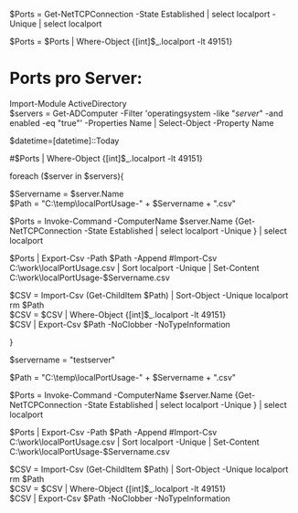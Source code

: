 
$Ports = Get-NetTCPConnection -State Established | select localport -Unique | select localport  

$Ports = $Ports | Where-Object {[int]$_.localport -lt 49151}  



# Ports pro Server:  

Import-Module ActiveDirectory  
$servers = Get-ADComputer -Filter 'operatingsystem -like "*server*" -and enabled -eq "true"' -Properties Name | Select-Object -Property Name  

$datetime=[datetime]::Today  

#$Ports | Where-Object {[int]$_.localport -lt 49151}  

foreach ($server in $servers){  

$Servername = $server.Name  
$Path = "C:\temp\localPortUsage-" + $Servername + ".csv"  

$Ports = Invoke-Command -ComputerName $server.Name {Get-NetTCPConnection -State Established | select localport -Unique } | select localport  

$Ports | Export-Csv -Path $Path -Append  
#Import-Csv C:\work\localPortUsage.csv | Sort localport -Unique | Set-Content C:\work\localPortUsage-$Servername.csv  

$CSV = Import-Csv (Get-ChildItem $Path) | Sort-Object -Unique localport  
rm  $Path  
$CSV = $CSV | Where-Object {[int]$_.localport -lt 49151}  
$CSV | Export-Csv $Path -NoClobber -NoTypeInformation  

}  

$servername = "testserver"  

$Path = "C:\temp\localPortUsage-" + $Servername + ".csv"  

$Ports = Invoke-Command -ComputerName $server.Name {Get-NetTCPConnection -State Established | select localport -Unique } | select localport  

$Ports | Export-Csv -Path $Path -Append  
#Import-Csv C:\work\localPortUsage.csv | Sort localport -Unique | Set-Content C:\work\localPortUsage-$Servername.csv  

$CSV = Import-Csv (Get-ChildItem $Path) | Sort-Object -Unique localport  
rm  $Path  
$CSV = $CSV | Where-Object {[int]$_.localport -lt 49151}  
$CSV | Export-Csv $Path -NoClobber -NoTypeInformation  
